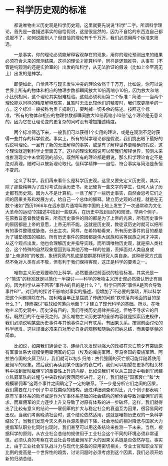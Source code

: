 # 一 科学历史观的标准

　　都说唯物主义历史观是科学历史观，这里就要先说说“科学”二字。所谓科学理论，首先是一套描述事实的自恰假说，这是很显然的，因为不自恰的东西连自己都说服不了，如何说服别人？但自恰的理论有千千万万，我们必须用两个标准来筛选。

　　一是事实，你的理论必须能解释客观存在的现象，用你的理论预测出来的结果必须符合未来的观测结果。这样的理论才能算科学，同样是逻辑推导，从事实（不管是纯观测的还是实验室的）出发的叫科学，从无法验证的假设（比如上帝至高无上）出发的是神学。

　　即便如此，自恰且不与现实发生冲突的理论依然千千万万，比如说，你可以说世界上所有的物体和相应的物理参数都瞬间放大10倍再缩小10倍，因为放大和缩小比例相同，这个理论其实很难检验。这就必须利用第二个标准：简洁——当两个理论能以同样的精度解释现实，且暂时无法比较他们的精度时，我们取更简单的一方。这个标准一般被称为奥卡拇剃刀，要刮掉一切多余的陈述。按照这个标准，“所有的物体和相应的物理参数都瞬间放大10倍再缩小10倍”这个理论是无意义的，因为它在让理论变的更复杂的同时没有增加描述精度。

　　两个标准筛选下来，一般我们可以获得1个实用的理论，或是在观测不足时获得一些并存的科学假说。事实上，所有的科学理论都是假说，我们挑出眼下最好的假说叫理论。一旦有了新的无法解释的事实，或是有了解释世界更精确的假说，这个理论就退到科学史里面去了。这样的理论和假说可以帮我们解释世界，预测未来或推测现实中未曾观测的部分。既然所有的理论都是假说，那么科学理论肯定不是绝对真理，随时可以被新理论取代。但科学精神——自恰、符合事实与简洁是永恒不变的。

　　定义了科学，我们再来看什么是科学历史观。这里又要先定义历史观，其实，除了那些纯粹为了应付考试而读历史书，死记硬背一些文字的学生，任何人读了历史都有历史观。因为人不是计算机，一旦了解了一些历史事实，自然会思考它们之间的因果关系和发展方式，给自己一个总体的解释。建立历史观的过程，就是在无数个诸如“西历1966年在远东那片通常叫做中国的土地上发生了一次通常称为文化大革命的运动”的描述中找到一些联系，在历史中找到目的和规律。举两个例子，在原教旨基督教徒看来，所有历史事件的目的都是为了上帝的光荣，所有历史事件的原因都是上帝的意愿，上帝无所不能。这就是历史观，教徒读历史时就可以把所有的事件整理成脉络，分出主次。同样，在希特勒看来，所有历史事件的目的都是为了铺垫德国的崛起，所有历史事件的原因都是伟大民族和劣等民族之间才冲突，从这个观点出发，他也会理解历史并指导实践。而所谓唯物历史观，就是把人类社会，这个特殊的自然现象摆回到与其他万物一样的位置，丢掉面对人类自身或是“上帝造物”的敬畏，象研究蒸汽机或是狼群那样研究人类自身。这种研究方式虽然不免对人类有点不敬，但有利于我们保持客观，这正是科学的要素之一。

　　唯物主义历史观要称的上科学，必然要通过前面说的检验标准。其实光是一个“简洁”的标准就足以简化一半探讨——科学的唯物主义历史观必然否认历史有目的。因为科学从来不回答“事件A的目的是什么？”，科学只回答“事件A是否会导致事件B?”。对目的的探讨不影响对事实的描述，但增加了不必要的繁琐，所以科学把这个问题排除在外。加利略当年正是摆脱了传统的问题“铁球落向地面的目的是什么？”，转而探讨“铁球如何落向地面？”才建立了现代科学的基础。所以，在唯物主义历史观中，历史没有目的，我们寻找历史规律并描述，但绝不寻求它的目标。既然目的不在研究之列，那么唯物主义历史学的全部内容就是探索历史规律，我们必须说明某些历史事件与其他事件之间有联系，有因果关系。按照前面讨论的科学标准，这些规律必须来自对历史自身的观察和随后的归纳总结，而且要尽量的简单。

　　比如说，如果我们通读史书，连续几次发现以强大的政权在灭亡前夕有突破原有军事体系大规模使用雇佣军的记录（埃及的库施军团、罗马帝国的蛮族军团、阿拉伯帝国的突厥卫队），我们就可以初步归纳：古代强国的灭亡很可能伴随着使用雇佣军的现象。然后我们再读到某个国家的衰亡时，我们可以期望在更多的相关材料中找到反映雇佣军的重要性上升的内容，比如说我们可以从三国史中看到军阀建立私募军队的过程与中央政权的衰落同步进行。这样，我们就在“国家衰亡”和“大规模雇佣军”这两个事件之间确定了一定的联系。下一步是分析它们之间的因果，我们需要在几个例子中寻找类似的结构。通过详细调查和对比，几个例子都表明：原有军事体系的败坏或是作为军事体系基础的社会结构的解体会导致对雇佣军的需求，而雇佣军的实力逐步上升又导致了对原有体系的进一步破坏。这样，我们就得出了比较有意义的结论——雇佣军的扩大与稳定社会的衰退互为因果，很容易同时出现。当我们考察晚清社会时，这个结论依然适用，这就是唯物历史观的一条科学结论了。当我们发现今天义务兵兵源质量的下降、社会地位的相对降低与国家大力提倡军队职业化同时出现时，我们甚至可以用这条结论来推测一下未来。当然，根据科学的原则，从农业社会总结的规律用于工业社会这个不同的环境必须非常谨慎。必须认真的考察在农业社会导致雇佣军扩大的因果关系链是否依然存在。事实上，由于工业社会军队战斗力与现代化装备的应用密切相关，专业士官和职业军官比例的提高是一个世界性的趋势，讨论问题时必须考虑到这个因素，我们必须开始新的归纳总结。
